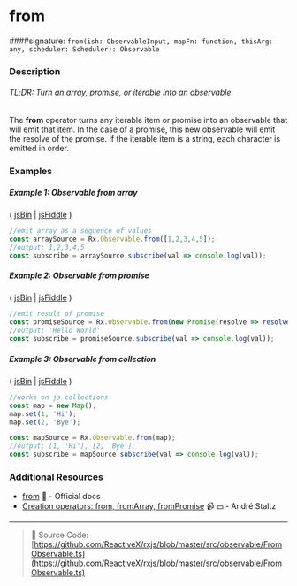 # from
####signature: `from(ish: ObservableInput, mapFn: function, thisArg: any, scheduler: Scheduler): Observable`

### Description

###### TL;DR: Turn an array, promise, or iterable into an observable

The **from** operator turns any iterable item or promise into an observable that will emit that item.  In the case of a
promise, this new observable will emit the resolve of the promise.  If the iterable item is a string, each character is
emitted in order.

### Examples

##### Example 1: Observable from array

( [jsBin](http://jsbin.com/foceyuketi/1/edit?js,console) | [jsFiddle](https://jsfiddle.net/btroncone/o7kb5e6j/) )

```js
//emit array as a sequence of values
const arraySource = Rx.Observable.from([1,2,3,4,5]);
//output: 1,2,3,4,5
const subscribe = arraySource.subscribe(val => console.log(val));
```

##### Example 2: Observable from promise

( [jsBin](http://jsbin.com/tamofinujo/1/edit?js,console) | [jsFiddle](https://jsfiddle.net/btroncone/2czc5sae/) )

```js
//emit result of promise
const promiseSource = Rx.Observable.from(new Promise(resolve => resolve('Hello World!')));
//output: 'Hello World'
const subscribe = promiseSource.subscribe(val => console.log(val));
```

##### Example 3: Observable from collection

( [jsBin](http://jsbin.com/tezohobudu/1/edit?js,console) | [jsFiddle](https://jsfiddle.net/btroncone/ae6hu9a8/) )

```js
//works on js collections
const map = new Map();
map.set(1, 'Hi');
map.set(2, 'Bye');

const mapSource = Rx.Observable.from(map);
//output: [1, 'Hi'], [2, 'Bye']
const subscribe = mapSource.subscribe(val => console.log(val));
```


### Additional Resources
* [from](http://reactivex.io/rxjs/class/es6/Observable.js~Observable.html#static-method-from) :newspaper: - Official docs
* [Creation operators: from, fromArray, fromPromise](https://egghead.io/lessons/rxjs-creation-operators-from-fromarray-frompromise?course=rxjs-beyond-the-basics-creating-observables-from-scratch) :video_camera: :dollar: - André Staltz

---
> :file_folder: Source Code:  [https://github.com/ReactiveX/rxjs/blob/master/src/observable/FromObservable.ts](https://github.com/ReactiveX/rxjs/blob/master/src/observable/FromObservable.ts)
